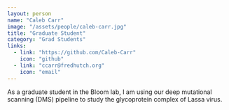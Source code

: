 ```yaml
---
layout: person
name: "Caleb Carr"
image: "/assets/people/caleb-carr.jpg"
title: "Graduate Student"
category: "Grad Students"
links:
  - link: "https://github.com/Caleb-Carr"
    icon: "github"
  - link: "ccarr@fredhutch.org"
    icon: "email"
---
```


As a graduate student in the Bloom lab, I am using our deep mutational scanning (DMS) pipeline to study the glycoprotein complex of Lassa virus.

